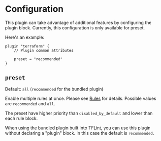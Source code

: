 # Configuration

This plugin can take advantage of additional features by configuring the plugin block. Currently, this configuration is only available for preset.

Here's an example:

```hcl
plugin "terraform" {
    // Plugin common attributes

    preset = "recommended"
}
```

## `preset`

Default: `all` (`recommended` for the bundled plugin)

Enable multiple rules at once. Please see [Rules](rules/README.md) for details. Possible values are `recommended` and `all`.

The preset have higher priority than `disabled_by_default` and lower than each rule block.

When using the bundled plugin built into TFLint, you can use this plugin without declaring a "plugin" block. In this case the default is `recommended`.
